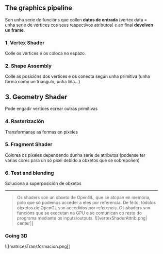 ## The graphics pipeline
Son unha serie de funcións que collen **datos de entrada** (vertex data = unha serie de vértices cos seus respectivos atributos) e ao final **devolven un frame**.
### 1. Vertex Shader
Colle os vertices e os coloca no espazo.

### 2. Shape  Assembly
Colle as posicións dos vertices e os conecta según unha primitiva (unha forma como un triangulo, unha liña...)

## 3. Geometry Shader
Pode engadir vertices ecrear outras primitivas

### 4. Rasterización
Transformanse as formas en píxeles

### 5. Fragment Shader
Colorea os píxeles dependendo dunha serie de atributos (podense ter varias cores para un só pixel debido a obxetos que se sobrepoñen)

### 6. Test and blending
Soluciona a superposición de obxetos

---

> Os shaders son un obxeto de OpenGL, que se atopan en memoria, polo que só podemos acceder a eles por referencia. De feito, tódolos obxetos de OpenGL son accedidos por referencia. Os shaders son funcións que se executan na GPU e se comunican co resto do programa mediante os inputs/outputs.
![[vertexShaderAttrib.png| center]]

### Going 3D
![[matricesTransformacion.png]]
